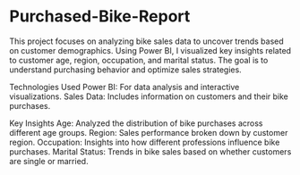# Purchased-Bike-Report

This project focuses on analyzing bike sales data to uncover trends based on customer demographics. Using Power BI, I visualized key insights related to customer age, region, occupation, and marital status. The goal is to understand purchasing behavior and optimize sales strategies.

Technologies Used
Power BI: For data analysis and interactive visualizations.
Sales Data: Includes information on customers and their bike purchases.


Key Insights
Age: Analyzed the distribution of bike purchases across different age groups.
Region: Sales performance broken down by customer region.
Occupation: Insights into how different professions influence bike purchases.
Marital Status: Trends in bike sales based on whether customers are single or married.
